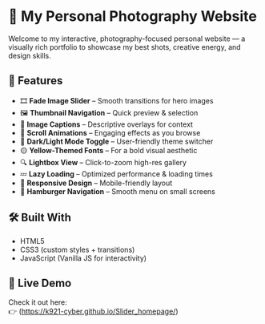 # 📸 My Personal Photography Website

Welcome to my interactive, photography-focused personal website — a visually rich portfolio to showcase my best shots, creative energy, and design skills.

## 🌟 Features

- 🎞️ **Fade Image Slider** – Smooth transitions for hero images
- 🖼️ **Thumbnail Navigation** – Quick preview & selection
- 💬 **Image Captions** – Descriptive overlays for context
- 🎯 **Scroll Animations** – Engaging effects as you browse
- 🌙 **Dark/Light Mode Toggle** – User-friendly theme switcher
- 🟡 **Yellow-Themed Fonts** – For a bold visual aesthetic
- 🔍 **Lightbox View** – Click-to-zoom high-res gallery
- 💤 **Lazy Loading** – Optimized performance & loading times
- 📱 **Responsive Design** – Mobile-friendly layout
- 🍔 **Hamburger Navigation** – Smooth menu on small screens

## 🛠️ Built With

- HTML5  
- CSS3 (custom styles + transitions)  
- JavaScript (Vanilla JS for interactivity)  

## 🚀 Live Demo

Check it out here:  
👉 (https://k921-cyber.github.io/Slider_homepage/)


